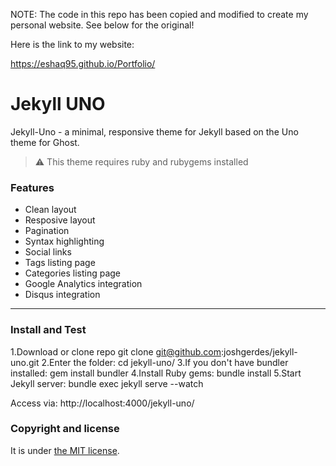 NOTE: 
The code in this repo has been copied and modified to create my personal website. 
See below for the original!

Here is the link to my website:

https://eshaq95.github.io/Portfolio/



# Jekyll UNO


Jekyll-Uno - a minimal, responsive theme for Jekyll based on the Uno theme for Ghost.

> :warning:
  This theme requires ruby and rubygems installed

### Features

* Clean layout
* Resposive layout
* Pagination
* Syntax highlighting
* Social links
* Tags listing page
* Categories listing page
* Google Analytics integration
* Disqus integration

---

### Install and Test

1.Download or clone repo git clone git@github.com:joshgerdes/jekyll-uno.git
2.Enter the folder: cd jekyll-uno/
3.If you don't have bundler installed: gem install bundler
4.Install Ruby gems: bundle install
5.Start Jekyll server: bundle exec jekyll serve --watch

Access via: http://localhost:4000/jekyll-uno/


### Copyright and license

It is under [the MIT license](/LICENSE).
